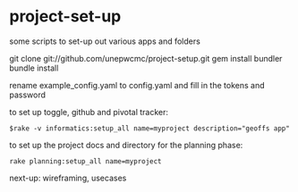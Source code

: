 project-set-up
==============

some scripts to set-up out various apps and folders

git clone git://github.com/unepwcmc/project-setup.git
gem install bundler 
bundle install

rename example_config.yaml to config.yaml and fill in the tokens and password

to set up toggle, github and pivotal tracker:

`$rake -v informatics:setup_all name=myproject description="geoffs app"`

to set up the project docs and directory for the planning phase:

`rake planning:setup_all name=myproject`

next-up:  wireframing, usecases
